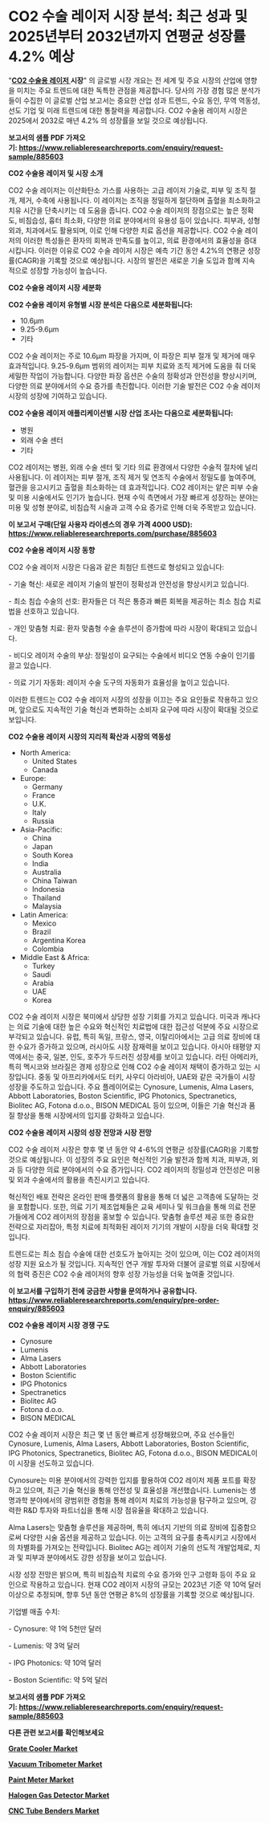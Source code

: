 <p><h1>CO2 수술 레이저 시장 분석: 최근 성과 및 2025년부터 2032년까지 연평균 성장률 4.2% 예상</h1></p><p>"<strong><a href="https://www.reliableresearchreports.com/co2-surgical-lasers-r885603?utm_campaign=106&utm_medium=7&utm_source=Github&utm_content=ia&utm_term=10042025&utm_id=co2-surgical-lasers">CO2 수술용 레이저&nbsp;</a></strong><strong>시장</strong>" 의 글로벌 시장 개요는 전 세계 및 주요 시장의 산업에 영향을 미치는 주요 트렌드에 대한 독특한 관점을 제공합니다. 당사의 가장 경험 많은 분석가들이 수집한 이 글로벌 산업 보고서는 중요한 산업 성과 트렌드, 수요 동인, 무역 역동성, 선도 기업 및 미래 트렌드에 대한 통찰력을 제공합니다. CO2 수술용 레이저 시장은 2025에서 2032로 매년 4.2% 의 성장률을 보일 것으로 예상됩니다.&nbsp;</p>
<p><strong>보고서의 샘플 PDF 가져오기:&nbsp;<a href="https://www.reliableresearchreports.com/enquiry/request-sample/885603?utm_campaign=106&utm_medium=7&utm_source=Github&utm_content=ia&utm_term=10042025&utm_id=co2-surgical-lasers">https://www.reliableresearchreports.com/enquiry/request-sample/885603</a></strong></p>
<p><strong>CO2 수술용 레이저 및 시장 소개</strong></p>
<p><p>CO2 수술 레이저는 이산화탄소 가스를 사용하는 고급 레이저 기술로, 피부 및 조직 절개, 제거, 수축에 사용됩니다. 이 레이저는 조직을 정밀하게 절단하며 출혈을 최소화하고 치유 시간을 단축시키는 데 도움을 줍니다. CO2 수술 레이저의 장점으로는 높은 정확도, 비침습성, 흉터 최소화, 다양한 의료 분야에서의 유용성 등이 있습니다. 피부과, 성형외과, 치과에서도 활용되며, 이로 인해 다양한 치료 옵션을 제공합니다. CO2 수술 레이저의 이러한 특성들은 환자의 회복과 만족도를 높이고, 의료 환경에서의 효율성을 증대시킵니다. 이러한 이유로 CO2 수술 레이저 시장은 예측 기간 동안 4.2%의 연평균 성장률(CAGR)을 기록할 것으로 예상됩니다. 시장의 발전은 새로운 기술 도입과 함께 지속적으로 성장할 가능성이 높습니다.</p></p>
<p><strong>CO2 수술용 레이저 시장 세분화</strong></p>
<p><strong>CO2 수술용 레이저 유형별 시장 분석은 다음으로 세분화됩니다:</strong></p>
<p><ul><li>10.6μm</li><li>9.25-9.6μm</li><li>기타</li></ul></p>
<p><p>CO2 수술 레이저는 주로 10.6μm 파장을 가지며, 이 파장은 피부 절개 및 제거에 매우 효과적입니다. 9.25-9.6μm 범위의 레이저는 피부 치료와 조직 제거에 도움을 줘 더욱 세밀한 작업이 가능합니다. 다양한 파장 옵션은 수술의 정확성과 안전성을 향상시키며, 다양한 의료 분야에서의 수요 증가를 촉진합니다. 이러한 기술 발전은 CO2 수술 레이저 시장의 성장에 기여하고 있습니다.</p></p>
<p><strong>CO2 수술용 레이저 애플리케이션별 시장 산업 조사는 다음으로 세분화됩니다:</strong></p>
<p><ul><li>병원</li><li>외래 수술 센터</li><li>기타</li></ul></p>
<p><p>CO2 레이저는 병원, 외래 수술 센터 및 기타 의료 환경에서 다양한 수술적 절차에 널리 사용됩니다. 이 레이저는 피부 절개, 조직 제거 및 연조직 수술에서 정밀도를 높여주며, 혈관을 응고시키고 출혈을 최소화하는 데 효과적입니다. CO2 레이저는 얕은 피부 수술 및 미용 시술에서도 인기가 높습니다. 현재 수익 측면에서 가장 빠르게 성장하는 분야는 미용 및 성형 분야로, 비침습적 시술과 고객 수요 증가로 인해 더욱 주목받고 있습니다.</p></p>
<p><strong>이 보고서 구매(단일 사용자 라이센스의 경우 가격 4000 USD): <a href="https://www.reliableresearchreports.com/purchase/885603?utm_campaign=106&utm_medium=7&utm_source=Github&utm_content=ia&utm_term=10042025&utm_id=co2-surgical-lasers">https://www.reliableresearchreports.com/purchase/885603</a></strong></p>
<p><strong>CO2 수술용 레이저 시장 동향</strong></p>
<p><p>CO2 수술 레이저 시장은 다음과 같은 최첨단 트렌드로 형성되고 있습니다:</p><p>- 기술 혁신: 새로운 레이저 기술의 발전이 정확성과 안전성을 향상시키고 있습니다.</p><p>- 최소 침습 수술의 선호: 환자들은 더 적은 통증과 빠른 회복을 제공하는 최소 침습 치료법을 선호하고 있습니다.</p><p>- 개인 맞춤형 치료: 환자 맞춤형 수술 솔루션이 증가함에 따라 시장이 확대되고 있습니다.</p><p>- 비디오 레이저 수술의 부상: 정밀성이 요구되는 수술에서 비디오 연동 수술이 인기를 끌고 있습니다.</p><p>- 의료 기기 자동화: 레이저 수술 도구의 자동화가 효율성을 높이고 있습니다.</p><p>이러한 트렌드는 CO2 수술 레이저 시장의 성장을 이끄는 주요 요인들로 작용하고 있으며, 앞으로도 지속적인 기술 혁신과 변화하는 소비자 요구에 따라 시장이 확대될 것으로 보입니다.</p></p>
<p><strong>CO2 수술용 레이저 시장의 지리적 확산과 시장의 역동성</strong></p>
<p><ul>
    <li>
        North America:
        <ul>
            <li>United States</li>
            <li>Canada</li>
        </ul>
    </li>
    <li>
        Europe:
        <ul>
            <li>Germany</li>
            <li>France</li>
            <li>U.K.</li>
            <li>Italy</li>
            <li>Russia</li>
        </ul>
    </li>
    <li>
        Asia-Pacific:
        <ul>
            <li>China</li>
            <li>Japan</li>
            <li>South Korea</li>
            <li>India</li>
            <li>Australia</li>
            <li>China Taiwan</li>
            <li>Indonesia</li>
            <li>Thailand</li>
            <li>Malaysia</li>
        </ul>
    </li>
    <li>
        Latin America:
        <ul>
            <li>Mexico</li>
            <li>Brazil</li>
            <li>Argentina Korea</li>
            <li>Colombia</li>
        </ul>
    </li>
    <li>
        Middle East & Africa:
        <ul>
            <li>Turkey</li>
            <li>Saudi</li>
            <li>Arabia</li>
            <li>UAE</li>
            <li>Korea</li>
        </ul>
    </li>
    </ul></p>
<p><p>CO2 수술 레이저 시장은 북미에서 상당한 성장 기회를 가지고 있습니다. 미국과 캐나다는 의료 기술에 대한 높은 수요와 혁신적인 치료법에 대한 접근성 덕분에 주요 시장으로 부각되고 있습니다. 유럽, 특히 독일, 프랑스, 영국, 이탈리아에서는 고급 의료 장비에 대한 수요가 증가하고 있으며, 러시아도 시장 잠재력을 보이고 있습니다. 아시아 태평양 지역에서는 중국, 일본, 인도, 호주가 두드러진 성장세를 보이고 있습니다. 라틴 아메리카, 특히 멕시코와 브라질은 경제 성장으로 인해 CO2 수술 레이저 채택이 증가하고 있는 시장입니다. 중동 및 아프리카에서도 터키, 사우디 아라비아, UAE와 같은 국가들이 시장 성장을 주도하고 있습니다. 주요 플레이어로는 Cynosure, Lumenis, Alma Lasers, Abbott Laboratories, Boston Scientific, IPG Photonics, Spectranetics, Biolitec AG, Fotona d.o.o., BISON MEDICAL 등이 있으며, 이들은 기술 혁신과 품질 향상을 통해 시장에서의 입지를 강화하고 있습니다.</p></p>
<p><strong>CO2 수술용 레이저 시장의 성장 전망과 시장 전망</strong></p>
<p><p>CO2 수술 레이저 시장은 향후 몇 년 동안 약 4-6%의 연평균 성장률(CAGR)을 기록할 것으로 예상됩니다. 이 성장의 주요 요인은 혁신적인 기술 발전과 함께 치과, 피부과, 외과 등 다양한 의료 분야에서의 수요 증가입니다. CO2 레이저의 정밀성과 안전성은 미용 및 외과 수술에서의 활용을 촉진시키고 있습니다.</p><p>혁신적인 배포 전략은 온라인 판매 플랫폼의 활용을 통해 더 넓은 고객층에 도달하는 것을 포함합니다. 또한, 의료 기기 제조업체들은 교육 세미나 및 워크숍을 통해 의료 전문가들에게 CO2 레이저의 장점을 홍보할 수 있습니다. 맞춤형 솔루션 제공 또한 중요한 전략으로 자리잡아, 특정 치료에 최적화된 레이저 기기의 개발이 시장을 더욱 확대할 것입니다.</p><p>트렌드로는 최소 침습 수술에 대한 선호도가 높아지는 것이 있으며, 이는 CO2 레이저의 성장 지원 요소가 될 것입니다. 지속적인 연구 개발 투자와 더불어 글로벌 의료 시장에서의 협력 증진은 CO2 수술 레이저의 향후 성장 가능성을 더욱 높여줄 것입니다.</p></p>
<p><strong>이 보고서를 구입하기 전에 궁금한 사항을 문의하거나 공유합니다. <a href="https://www.reliableresearchreports.com/enquiry/pre-order-enquiry/885603?utm_campaign=106&utm_medium=7&utm_source=Github&utm_content=ia&utm_term=10042025&utm_id=co2-surgical-lasers">https://www.reliableresearchreports.com/enquiry/pre-order-enquiry/885603</a></strong></p>
<p><strong>CO2 수술용 레이저 시장 경쟁 구도</strong></p>
<p><ul><li>Cynosure</li><li>Lumenis</li><li>Alma Lasers</li><li>Abbott Laboratories</li><li>Boston Scientific</li><li>IPG Photonics</li><li>Spectranetics</li><li>Biolitec AG</li><li>Fotona d.o.o.</li><li>BISON MEDICAL</li></ul></p>
<p><p>CO2 수술 레이저 시장은 최근 몇 년 동안 빠르게 성장해왔으며, 주요 선수들인 Cynosure, Lumenis, Alma Lasers, Abbott Laboratories, Boston Scientific, IPG Photonics, Spectranetics, Biolitec AG, Fotona d.o.o., BISON MEDICAL이 이 시장을 선도하고 있습니다.</p><p>Cynosure는 미용 분야에서의 강력한 입지를 활용하여 CO2 레이저 제품 포트를 확장하고 있으며, 최근 기술 혁신을 통해 안전성 및 효율성을 개선했습니다. Lumenis는 생명과학 분야에서의 광범위한 경험을 통해 레이저 치료의 가능성을 탐구하고 있으며, 강력한 R&D 투자와 파트너십을 통해 시장 점유율을 확대하고 있습니다.</p><p>Alma Lasers는 맞춤형 솔루션을 제공하며, 특히 에너지 기반의 의료 장비에 집중함으로써 다양한 시술 옵션을 제공하고 있습니다. 이는 고객의 요구를 충족시키고 시장에서의 차별화를 가져오는 전략입니다. Biolitec AG는 레이저 기술의 선도적 개발업체로, 치과 및 피부과 분야에서도 강한 성장을 보이고 있습니다.</p><p>시장 성장 전망은 밝으며, 특히 비침습적 치료의 수요 증가와 인구 고령화 등이 주요 요인으로 작용하고 있습니다. 현재 CO2 레이저 시장의 규모는 2023년 기준 약 10억 달러 이상으로 추정되며, 향후 5년 동안 연평균 8%의 성장률을 기록할 것으로 예상됩니다.</p><p>기업별 매출 수치:</p><p>- Cynosure: 약 1억 5천만 달러</p><p>- Lumenis: 약 3억 달러</p><p>- IPG Photonics: 약 10억 달러</p><p>- Boston Scientific: 약 5억 달러</p></p>
<p><strong>보고서의 샘플 PDF 가져오기:&nbsp;<a href="https://www.reliableresearchreports.com/enquiry/request-sample/885603?utm_campaign=106&utm_medium=7&utm_source=Github&utm_content=ia&utm_term=10042025&utm_id=co2-surgical-lasers">https://www.reliableresearchreports.com/enquiry/request-sample/885603</a></strong></p>
<p><strong></strong></p>
<p><strong></strong></p>
<p><strong></strong></p>
<p><strong></strong></p>
<p><strong>다른 관련 보고서를 확인해보세요</strong></p>
<p><strong><p><a href="https://github.com/zeyddaddo4/Market-Research-Report-List-1/blob/main/grate-cooler-market.md?utm_campaign=106&utm_medium=7&utm_source=Github&utm_content=ia&utm_term=10042025&utm_id=co2-surgical-lasers">Grate Cooler Market</a></p><p><a href="https://github.com/siriocooch4a/Market-Research-Report-List-1/blob/main/vacuum-tribometer-market.md?utm_campaign=106&utm_medium=7&utm_source=Github&utm_content=ia&utm_term=10042025&utm_id=co2-surgical-lasers">Vacuum Tribometer Market</a></p><p><a href="https://github.com/sakuniniray98/Market-Research-Report-List-1/blob/main/paint-meter-market.md?utm_campaign=106&utm_medium=7&utm_source=Github&utm_content=ia&utm_term=10042025&utm_id=co2-surgical-lasers">Paint Meter Market</a></p><p><a href="https://github.com/yakobotege/Market-Research-Report-List-1/blob/main/halogen-gas-detector-market.md?utm_campaign=106&utm_medium=7&utm_source=Github&utm_content=ia&utm_term=10042025&utm_id=co2-surgical-lasers">Halogen Gas Detector Market</a></p><p><a href="https://github.com/snakewaduddx/Market-Research-Report-List-1/blob/main/cnc-tube-benders-market.md?utm_campaign=106&utm_medium=7&utm_source=Github&utm_content=ia&utm_term=10042025&utm_id=co2-surgical-lasers">CNC Tube Benders Market</a></p></strong></p>
<p></p>